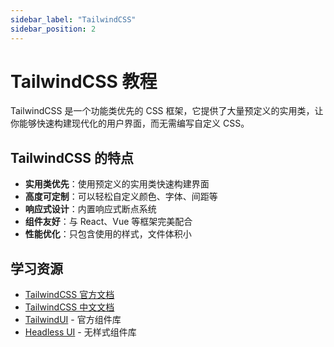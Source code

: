 ```yaml
---
sidebar_label: "TailwindCSS"
sidebar_position: 2
---
```


# TailwindCSS 教程

TailwindCSS 是一个功能类优先的 CSS 框架，它提供了大量预定义的实用类，让你能够快速构建现代化的用户界面，而无需编写自定义 CSS。

## TailwindCSS 的特点

- **实用类优先**：使用预定义的实用类快速构建界面
- **高度可定制**：可以轻松自定义颜色、字体、间距等
- **响应式设计**：内置响应式断点系统
- **组件友好**：与 React、Vue 等框架完美配合
- **性能优化**：只包含使用的样式，文件体积小

## 学习资源

- [TailwindCSS 官方文档](https://tailwindcss.com/docs)
- [TailwindCSS 中文文档](https://www.tailwindcss.cn/)
- [TailwindUI](https://tailwindui.com/) - 官方组件库
- [Headless UI](https://headlessui.com/) - 无样式组件库

